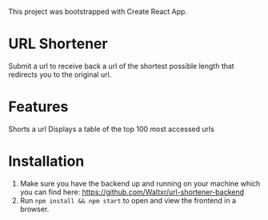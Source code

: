 This project was bootstrapped with Create React App.

# URL Shortener
Submit a url to receive back a url of the shortest possible length that redirects you to the original url.

# Features
Shorts a url Displays a table of the top 100 most accessed urls

# Installation
1. Make sure you have the backend up and running on your machine which you can find here: https://github.com/Waltxr/url-shortener-backend
2. Run `npm install && npm start` to open and view the frontend in a browser.
